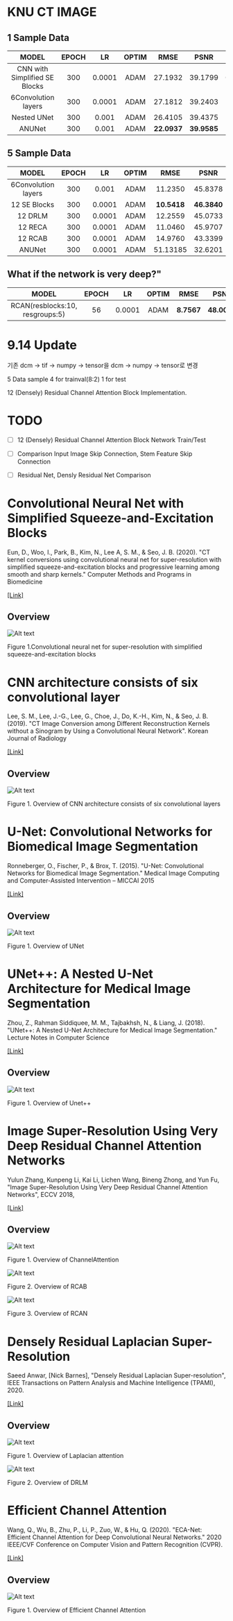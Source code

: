 # KNU CT IMAGE

## 1 Sample Data

|MODEL|EPOCH|LR|OPTIM|RMSE|PSNR|SSIM|
|:------:|:---:|:---:|:---:|:---:|:---:|:---:|
|CNN with Simplified SE Blocks|300|0.0001|ADAM|27.1932|39.1799|**0.9888**|
|6Convolution layers|300|0.0001|ADAM|27.1812|39.2403|0.9875|
|Nested UNet|300|0.001|ADAM|26.4105|39.4375|0.9842|
|ANUNet|300|0.001|ADAM|**22.0937**|**39.9585**|0.9880|

## 5 Sample Data

|MODEL|EPOCH|LR|OPTIM|RMSE|PSNR|SSIM|
|:------:|:---:|:---:|:---:|:---:|:---:|:---:|
|6Convolution layers|300|0.001|ADAM|11.2350|45.8378|0.9883|
|12 SE Blocks|300|0.0001|ADAM|**10.5418**|**46.3840**|**0.9886**|
|12 DRLM|300|0.0001|ADAM|12.2559|45.0733|0.9834|
|12 RECA|300|0.0001|ADAM|11.0460|45.9707|0.9883|
|12 RCAB|300|0.0001|ADAM|14.9760|43.3399|0.9792|
|ANUNet|300|0.0001|ADAM|51.13185|32.6201|0.9775|


## What if the network is very deep?"
|MODEL|EPOCH|LR|OPTIM|RMSE|PSNR|SSIM|
|:------:|:---:|:---:|:---:|:---:|:---:|:---:|
|RCAN(resblocks:10, resgroups:5)|56|0.0001|ADAM|**8.7567**|**48.0080**|**0.9922**|

# 9.14 Update
기존 dcm -> tif -> numpy -> tensor을 dcm -> numpy -> tensor로 변경

5 Data sample 4 for trainval(8:2) 1 for test

12 (Densely) Residual Channel Attention Block Implementation.

# TODO

- [ ] 12 (Densely) Residual Channel Attention Block Network Train/Test

- [ ] Comparison Input Image Skip Connection, Stem Feature Skip Connection

- [ ] Residual Net, Densly Residual Net Comparison

# Convolutional Neural Net with Simplified Squeeze-and-Excitation Blocks

Eun, D., Woo, I., Park, B., Kim, N., Lee A, S. M., & Seo, J. B. (2020). "CT kernel conversions using convolutional neural net for super-resolution with simplified squeeze-and-excitation blocks and progressive learning among smooth and sharp kernels." Computer Methods and Programs in Biomedicine

[[Link]](https://www.sciencedirect.com/science/article/abs/pii/S0169260720314486)

## Overview

![Alt text](/Figs/SE.jpg)
 
 Figure 1.Convolutional neural net for super-resolution with simplified squeeze-and-excitation blocks

# CNN architecture consists of six convolutional layer

Lee, S. M., Lee, J.-G., Lee, G., Choe, J., Do, K.-H., Kim, N., & Seo, J. B. (2019). "CT Image Conversion among Different Reconstruction Kernels without a Sinogram by Using a Convolutional Neural Network". Korean Journal of Radiology

[[Link]](https://pc.kjronline.org/DOIx.php?id=10.3348/kjr.2018.0249)

## Overview

![Alt text](/Figs/6Conv.jpg)
 
 Figure 1. Overview of CNN architecture consists of six convolutional layers

# U-Net: Convolutional Networks for Biomedical Image Segmentation

Ronneberger, O., Fischer, P., & Brox, T. (2015). "U-Net: Convolutional Networks for Biomedical Image Segmentation." Medical Image Computing and Computer-Assisted Intervention – MICCAI 2015

[[Link]](https://arxiv.org/pdf/1505.04597v1.pdf)

## Overview

![Alt text](/Figs/Unet.JPG)
 
 Figure 1. Overview of UNet

# UNet++: A Nested U-Net Architecture for Medical Image Segmentation

Zhou, Z., Rahman Siddiquee, M. M., Tajbakhsh, N., & Liang, J. (2018). "UNet++: A Nested U-Net Architecture for Medical Image Segmentation." Lecture Notes in Computer Science

[[Link]](https://arxiv.org/pdf/1807.10165.pdf)

## Overview

![Alt text](/Figs/Unet++.JPG)
 
 Figure 1. Overview of Unet++

# Image Super-Resolution Using Very Deep Residual Channel Attention Networks

Yulun Zhang, Kunpeng Li, Kai Li, Lichen Wang, Bineng Zhong, and Yun Fu, "Image Super-Resolution Using Very Deep Residual Channel Attention Networks", ECCV 2018,

[[Link]](https://arxiv.org/pdf/1807.02758.pdf)

## Overview

![Alt text](/Figs/CA.png)
 
 Figure 1. Overview of ChannelAttention

![Alt text](/Figs/RCAB.png)
 
 Figure 2. Overview of RCAB

![Alt text](/Figs/RCAN.png)
 
 Figure 3. Overview of RCAN

# Densely Residual Laplacian Super-Resolution

Saeed Anwar, [Nick Barnes], "Densely Residual Laplacian Super-resolution", IEEE Transactions on Pattern Analysis and Machine Intelligence (TPAMI), 2020.

[[Link]](https://arxiv.org/pdf/1906.12021v2.pdf)

## Overview

![Alt text](/Figs/LaAttention.JPG)
 
 Figure 1. Overview of Laplacian attention

![Alt text](/Figs/DRLM.JPG)
 
 Figure 2. Overview of DRLM

# Efficient Channel Attention

Wang, Q., Wu, B., Zhu, P., Li, P., Zuo, W., & Hu, Q. (2020). "ECA-Net: Efficient Channel Attention for Deep Convolutional Neural Networks." 2020 IEEE/CVF Conference on Computer Vision and Pattern Recognition (CVPR).

[[Link]](https://arxiv.org/pdf/1910.03151.pdf)

## Overview

![Alt text](/Figs/ECA.PNG)
 
 Figure 1. Overview of Efficient Channel Attention